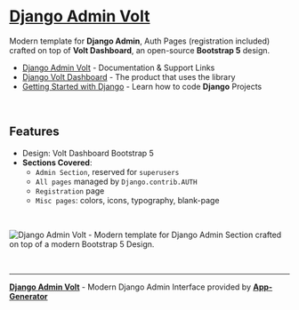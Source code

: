 # [Django Admin Volt](https://app-generator.dev/docs/products/django-libs/theme-volt.html)

Modern template for **Django Admin**, Auth Pages (registration included) crafted on top of **Volt Dashboard**, an open-source **Bootstrap 5** design.

- [Django Admin Volt](https://app-generator.dev/docs/products/django-libs/theme-volt.html) - Documentation & Support Links
- [Django Volt Dashboard](https://app-generator.dev/product/volt-dashboard/django/) - The product that uses the library
- [Getting Started with Django](https://app-generator.dev/docs/technologies/django/index.html) - Learn how to code **Django** Projects

<br />

## **Features**

- Design: Volt Dashboard Bootstrap 5
- **Sections Covered**: 
  - `Admin Section`, reserved for `superusers`
  - `All pages` managed by `Django.contrib.AUTH`
  - `Registration` page
  - `Misc pages`: colors, icons, typography, blank-page 
  
<br />

![Django Admin Volt - Modern template for Django Admin Section crafted on top of a modern Bootstrap 5 Design.](https://user-images.githubusercontent.com/51070104/168843604-b026fd94-5969-4be7-81ac-5887cf0958e5.png)

<br />

---
**[Django Admin Volt](https://app-generator.dev/docs/products/django-libs/theme-volt.html)** - Modern Django Admin Interface provided by **[App-Generator](https://app-generator.dev)**
